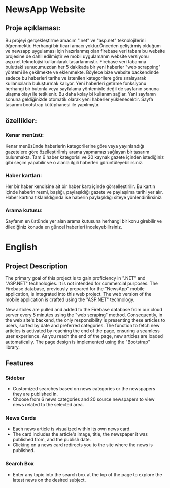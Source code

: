 
# NewsApp Website
## Proje açıklaması:
  Bu projeyi gerçekleştirme amacım ".net" ve "asp.net" teknolojilerini öğrenmektir. Herhangi bir ticari amacı yoktur.Önceden geliştirmiş olduğum ve newsapp uygulaması için hazırlanmış olan firebase veri tabanı bu website projesine de dahil edilmiştir ve mobil uygulamanın website versiyonu asp.net teknolojisi kullanılarak tasarlanmıştır. Firebase veri tabanına buluttaki sunucumuzdan her 5 dakikada bir yeni haberler "web scrapping" yöntemi ile çekilmekte ve eklenmekte. Böylece bize website backendinde sadece bu haberleri tarihe ve istenilen kategorilere göre sıralayarak kullanıcılarla buluşturmak kalıyor. Yeni haberleri getirme fonksiyonu herhangi bir butonla veya sayfalama yöntemiyle değil de sayfanın sonuna ulaşma olayı ile tetiklenir. Bu daha kolay bi kullanım sağlar. Yani sayfanın sonuna geldiğinizde otomatik olarak yeni haberler yüklenecektir. Sayfa tasarımı bootstrap kütüphanesi ile yapılmıştır.
## özellikler:
### Kenar menüsü:
  Kenar menüsünde haberlerin kategorilerine göre veya yayınlandığı gazetelere göre özelleştirilmiş arama yapmamızı sağlayan bir tasarım bulunmakta. Tam 6 haber kategorisi ve 20 kaynak gazete içinden istediğiniz gibi seçim yapabilir ve o alanla ilgili haberleri görüntüleyebilirsiniz.

### Haber kartları:
  Her bir haber kendisine ait bir haber kartı içinde görselleştirilir. Bu kartın içinde haberin resmi, başlığı, paylaşıldığı gazete ve paylaşılma tarihi yer alır. Haber kartına tıklanıldığında ise haberin paylaşıldığı siteye yönlendirilirsiniz.

### Arama kutusu:
  Sayfanın en üstünde yer alan arama kutusuna herhangi bir konu girebilir ve dilediğiniz konuda en güncel haberleri inceleyebilirsiniz.

# English
## Project Description

The primary goal of this project is to gain proficiency in ".NET" and "ASP.NET" technologies. It is not intended for commercial purposes. The Firebase database, previously prepared for the "NewsApp" mobile application, is integrated into this web project. The web version of the mobile application is crafted using the "ASP.NET" technology.

New articles are pulled and added to the Firebase database from our cloud server every 5 minutes using the "web scraping" method. Consequently, in the web site's backend, the only responsibility is presenting these articles to users, sorted by date and preferred categories. The function to fetch new articles is activated by reaching the end of the page, ensuring a seamless user experience. As you reach the end of the page, new articles are loaded automatically. The page design is implemented using the "Bootstrap" library.

## Features

### Sidebar
- Customized searches based on news categories or the newspapers they are published in.
- Choose from 6 news categories and 20 source newspapers to view news related to the selected area.

### News Cards
- Each news article is visualized within its own news card.
- The card includes the article's image, title, the newspaper it was published from, and the publish date.
- Clicking on a news card redirects you to the site where the news is published.

### Search Box
- Enter any topic into the search box at the top of the page to explore the latest news on the desired subject.
